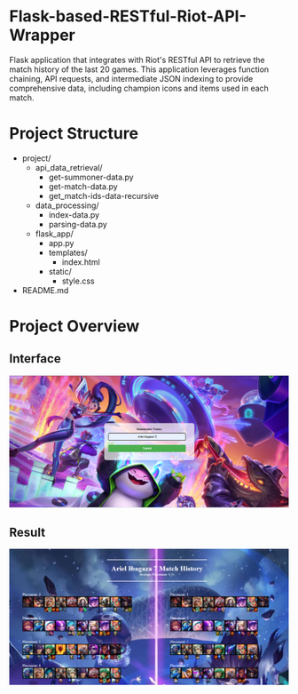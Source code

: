 # Flask-based-RESTful-Riot-API-Wrapper
Flask application that integrates with Riot's RESTful API to retrieve the match history of the last 20 games. This application leverages function chaining, API requests, and intermediate JSON indexing to provide comprehensive data, including champion icons and items used in each match.

# Project Structure

- project/
  - api_data_retrieval/
    - get-summoner-data.py
    - get-match-data.py
    - get_match-ids-data-recursive
  - data_processing/
    - index-data.py
    - parsing-data.py
  - flask_app/
    - app.py
    - templates/
      - index.html
    - static/
      - style.css
- README.md

# Project Overview

## Interface
![Interface](./img/interface.png)

## Result
![Result](./img/result.png)